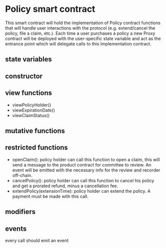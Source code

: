 # Policy smart contract
This smart contract will hold the implementation of Policy contract functions that will handle user interactions with the protocol (e.g. extend/cancel the policy, file a claim, etc.). Each time a user purchases a policy a new Proxy contract will be deployed with the user-specific state variable and act as the entrance point which will delegate calls to this Implementation contract.


## state variables


## constructor
## view functions
* viewPolicyHolder()
* viewExpirationDate()
* viewClaimStatus()

## mutative functions

## restricted functions
* openClaim(): policy holder can call this function to open a claim, this will send a message to the product contract for committee to review. An event will be emitted with the necessary info for the review and recorder off-chain.
* cancelPolicy(): policy holder can call this function to cancel his policy and get a prorated refund, minus a cancellation fee.
* extendPolicy(extensionTime): policy holder can extend the policy. A payment must be made with this call.

## modifiers

## events
every call should emit an event